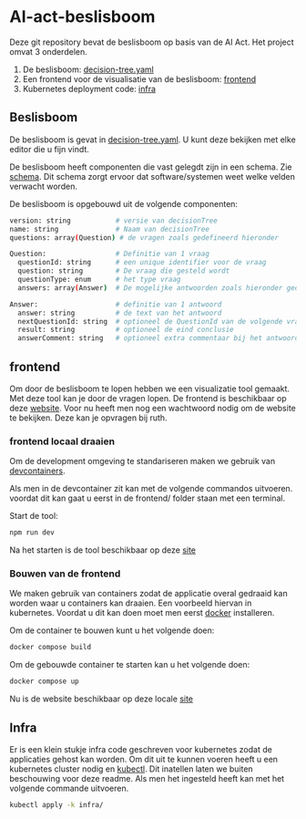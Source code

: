 # AI-act-beslisboom

Deze git repository bevat de beslisboom op basis van de AI Act. Het project omvat 3 onderdelen.

1. De beslisboom: [decision-tree.yaml](decision-tree.yaml)
2. Een frontend voor de visualisatie van de beslisboom: [frontend](frontend/)
3. Kubernetes deployment code: [infra](infra/)

## Beslisboom

De beslisboom is gevat in [decision-tree.yaml](decision-tree.yaml). U kunt deze bekijken met elke editor die u fijn vindt.

De beslisboom heeft componenten die vast gelegdt zijn in een schema. Zie [schema](schemas/base.schema.json). Dit schema zorgt ervoor dat software/systemen weet welke velden verwacht worden.

De beslisboom is opgebouwd uit de volgende componenten:

```sh
version: string           # versie van decisionTree
name: string              # Naam van decisionTree
questions: array(Question) # de vragen zoals gedefineerd hieronder

Question:                 # Definitie van 1 vraag
  questionId: string      # een unique identifier voor de vraag
  question: string        # De vraag die gesteld wordt
  questionType: enum      # het type vraag
  answers: array(Answer)  # De mogelijke antwoorden zoals hieronder gedefineerd

Answer:                   # definitie van 1 antwoord
  answer: string          # de text van het antwoord
  nextQuestionId: string  # optioneel de QuestionId van de volgende vraag
  result: string          # optioneel de eind conclusie
  answerComment: string   # optioneel extra commentaar bij het antwoord
```

## frontend

Om door de beslisboom te lopen hebben we een visualizatie tool gemaakt. Met deze tool kan je door de vragen lopen. De frontend is beschikbaar op deze [website](https://ai-act-decisiontree.apps.digilab.network). Voor nu heeft men nog een wachtwoord nodig om de website te bekijken. Deze kan je opvragen bij ruth.

### frontend locaal draaien

Om de development omgeving te standariseren maken we gebruik van [devcontainers](https://code.visualstudio.com/docs/devcontainers/containers#_getting-started).

Als men in de devcontainer zit kan met de volgende commandos uitvoeren. voordat dit kan gaat u eerst in de frontend/ folder staan met een terminal.

Start de tool:

```sh
npm run dev
```

Na het starten is de tool beschikbaar op deze [site](http://localhost:5173)

### Bouwen van de frontend

We maken gebruik van containers zodat de applicatie overal gedraaid kan worden waar u containers kan draaien. Een voorbeeld hiervan in kubernetes. Voordat u dit kan doen moet men eerst [docker](https://docs.docker.com/get-docker/) installeren.

Om de container te bouwen kunt u het volgende doen:

```sh
docker compose build
```

Om de gebouwde container te starten kan u het volgende doen:

```sh
docker compose up
```

Nu is de website beschikbaar op deze locale [site](http://localhost:9090)

## Infra

Er is een klein stukje infra code geschreven voor kubernetes zodat de applicaties gehost kan worden. Om dit uit te kunnen voeren heeft u een kubernetes cluster nodig en [kubectl](https://kubernetes.io/docs/tasks/tools/). Dit inatellen laten we buiten beschouwing voor deze readme. Als men het ingesteld heeft kan met het volgende commande uitvoeren.

```sh
kubectl apply -k infra/
```
